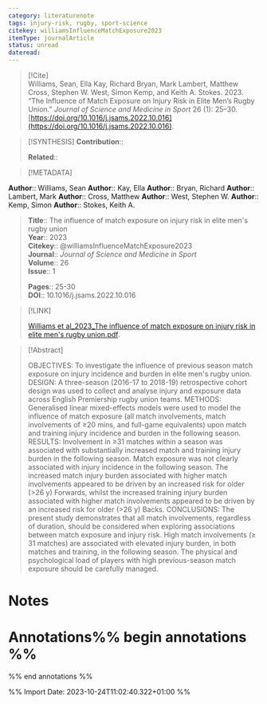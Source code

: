 ```yaml
---
category: literaturenote
tags: injury-risk, rugby, sport-science
citekey: williamsInfluenceMatchExposure2023
itemType: journalArticle
status: unread  
dateread:  
---
```


> [!Cite]  
> Williams, Sean, Ella Kay, Richard Bryan, Mark Lambert, Matthew Cross, Stephen W. West, Simon Kemp, and Keith A. Stokes. 2023. “The Influence of Match Exposure on Injury Risk in Elite Men’s Rugby Union.” _Journal of Science and Medicine in Sport_ 26 (1): 25–30. [https://doi.org/10.1016/j.jsams.2022.10.016](https://doi.org/10.1016/j.jsams.2022.10.016).

> [!SYNTHESIS] 
>**Contribution**::
>
>**Related**:: 
>

> [!METADATA]  
>
**Author**:: Williams, Sean
**Author**:: Kay, Ella
**Author**:: Bryan, Richard
**Author**:: Lambert, Mark
**Author**:: Cross, Matthew
**Author**:: West, Stephen W.
**Author**:: Kemp, Simon
**Author**:: Stokes, Keith A.<br>
> **Title**:: The influence of match exposure on injury risk in elite men's rugby union    
> **Year**:: 2023     
> **Citekey**:: @williamsInfluenceMatchExposure2023    
>**Journal**:: *Journal of Science and Medicine in Sport*    
>**Volume**:: 26    
>**Issue**:: 1     
>    
>    
>     
> **Pages**:: 25-30    
>**DOI**:: 10.1016/j.jsams.2022.10.016    
>

> [!LINK] 
>
> [Williams et al_2023_The influence of match exposure on injury risk in elite men's rugby union.pdf](file:///Users/steven/Library/CloudStorage/GoogleDrive-steven.golovkine@ul.ie/My%20Drive/bibliography/Journal%20of%20Science%20and%20Medicine%20in%20Sport/2023/Williams%20et%20al_2023_The%20influence%20of%20match%20exposure%20on%20injury%20risk%20in%20elite%20men's%20rugby%20union.pdf).

>[!Abstract]
>
>OBJECTIVES: To investigate the influence of previous season match exposure on injury incidence and burden in elite men's rugby union.
DESIGN: A three-season (2016-17 to 2018-19) retrospective cohort design was used to collect and analyse injury and exposure data across English Premiership rugby union teams.
METHODS: Generalised linear mixed-effects models were used to model the influence of match exposure (all match involvements, match involvements of ≥20 mins, and full-game equivalents) upon match and training injury incidence and burden in the following season.
RESULTS: Involvement in ≥31 matches within a season was associated with substantially increased match and training injury burden in the following season. Match exposure was not clearly associated with injury incidence in the following season. The increased match injury burden associated with higher match involvements appeared to be driven by an increased risk for older (>26 y) Forwards, whilst the increased training injury burden associated with higher match involvements appeared to be driven by an increased risk for older (>26 y) Backs.
CONCLUSIONS: The present study demonstrates that all match involvements, regardless of duration, should be considered when exploring associations between match exposure and injury risk. High match involvements (≥ 31 matches) are associated with elevated injury burden, in both matches and training, in the following season. The physical and psychological load of players with high previous-season match exposure should be carefully managed.
>>


# Notes<br>
# Annotations%% begin annotations %%  
 
  
%% end annotations %%

%% Import Date: 2023-10-24T11:02:40.322+01:00 %%
